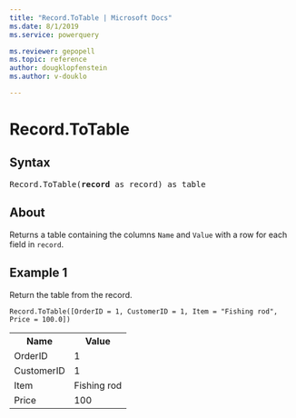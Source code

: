 ```yaml
---
title: "Record.ToTable | Microsoft Docs"
ms.date: 8/1/2019
ms.service: powerquery

ms.reviewer: gepopell
ms.topic: reference
author: dougklopfenstein
ms.author: v-douklo

---
```

# Record.ToTable

## Syntax

<pre>
Record.ToTable(<b>record</b> as record) as table
</pre>
  
## About  
Returns a table containing the columns `Name` and `Value` with a row for each field in `record`.

## Example 1
Return the table from the record.

```powerquery-m
Record.ToTable([OrderID = 1, CustomerID = 1, Item = "Fishing rod", Price = 100.0])
```

<table> <tr> <th>Name</th> <th>Value</th> </tr> <tr> <td>OrderID</td> <td>1</td> </tr> <tr> <td>CustomerID</td> <td>1</td> </tr> <tr> <td>Item</td> <td>Fishing rod</td> </tr> <tr> <td>Price</td> <td>100</td> </tr> </table>
